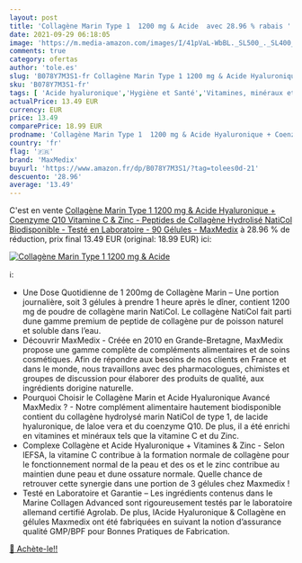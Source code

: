 ```yaml
---
layout: post
title: 'Collagène Marin Type 1  1200 mg & Acide  avec 28.96 % rabais '
date: 2021-09-29 06:18:05
image: 'https://m.media-amazon.com/images/I/41pVaL-WbBL._SL500_._SL400_.jpg'
comments: true
category: ofertas
author: 'tole.es'
slug: 'B078Y7M3S1-fr Collagène Marin Type 1 1200 mg & Acide Hyaluronique +...'
sku: 'B078Y7M3S1-fr'
tags: [ 'Acide hyaluronique','Hygiène et Santé','Vitamines, minéraux et compléments','maxmedix', ]
actualPrice: 13.49 EUR
currency: EUR
price: 13.49
comparePrice: 18.99 EUR
prodname: 'Collagène Marin Type 1  1200 mg & Acide Hyaluronique + Coenzyme Q10  Vitamine C & Zinc - Peptides de Collagène Hydrolisé NatiCol Biodisponible - Testé en Laboratoire - 90 Gélules - MaxMedix'
country: 'fr'
flag: '🇫🇷'
brand: 'MaxMedix'
buyurl: 'https://www.amazon.fr/dp/B078Y7M3S1/?tag=tolees0d-21'
descuento: '28.96'
average: '13.49'
---
```


C'est en vente [Collagène Marin Type 1  1200 mg & Acide Hyaluronique + Coenzyme Q10  Vitamine C & Zinc - Peptides de Collagène Hydrolisé NatiCol Biodisponible - Testé en Laboratoire - 90 Gélules - MaxMedix](https://www.amazon.fr/dp/B078Y7M3S1/?tag=tolees0d-21)  à  28.96 % de réduction, prix final  13.49 EUR (original: 18.99 EUR) ici:

[![Collagène Marin Type 1  1200 mg & Acide ](https://m.media-amazon.com/images/I/41pVaL-WbBL._SL500_._SL400_.jpg)](https://www.amazon.fr/dp/B078Y7M3S1/?tag=tolees0d-21)

ℹ️:

- Une Dose Quotidienne de 1 200mg de Collagène Marin – Une portion journalière, soit 3 gélules à prendre 1 heure après le dîner, contient 1200 mg de poudre de collagène marin NatiCol. Le collagène NatiCol fait parti dune gamme premium de peptide de collagène pur de poisson naturel et soluble dans l’eau.
- Découvrir MaxMedix - Créée en 2010 en Grande-Bretagne, MaxMedix propose une gamme complète de compléments alimentaires et de soins cosmétiques. Afin de répondre aux besoins de nos clients en France et dans le monde, nous travaillons avec des pharmacologues, chimistes et groupes de discussion pour élaborer des produits de qualité, aux ingrédients dorigine naturelle.
- Pourquoi Choisir le Collagène Marin et Acide Hyaluronique Avancé MaxMedix ? - Notre complément alimentaire hautement biodisponible contient du collagène hydrolysé marin NatiCol de type 1, de lacide hyaluronique, de laloe vera et du coenzyme Q10. De plus, il a été enrichi en vitamines et minéraux tels que la vitamine C et du Zinc.
- Complexe Collagène et Acide Hyaluronique + Vitamines & Zinc - Selon lEFSA, la vitamine C contribue à la formation normale de collagène pour le fonctionnement normal de la peau et des os et le zinc contribue au maintien dune peau et dune ossature normale. Quelle chance de retrouver cette synergie dans une portion de 3 gélules chez Maxmedix !
- Testé en Laboratoire et Garantie – Les ingrédients contenus dans le Marine Collagen Advanced sont rigoureusement testés par le laboratoire allemand certifié Agrolab. De plus, lAcide Hyaluronique & Collagène en gélules Maxmedix ont été fabriquées en suivant la notion d’assurance qualité GMP/BPF pour Bonnes Pratiques de Fabrication.

[🛒 Achète-le!!](https://www.amazon.fr/dp/B078Y7M3S1/?tag=tolees0d-21)
